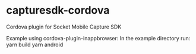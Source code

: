 # capturesdk-cordova
Cordova plugin for Socket Mobile Capture SDK

Example using cordova-plugin-inappbrowser:
In the example directory run:
yarn build
yarn android
